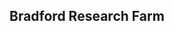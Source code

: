 ## Bradford Research Farm

<div id="map" style="height: 500px; margin-top: 20px;"></div>

<!-- Leaflet 样式和脚本 -->
<link
  rel="stylesheet"
  href="https://cdn.jsdelivr.net/npm/leaflet@1.9.3/dist/leaflet.css"
/>
<script src="https://cdn.jsdelivr.net/npm/leaflet@1.9.3/dist/leaflet.js"></script>

<script>
  document.addEventListener("DOMContentLoaded", function () {
    var map = L.map("map").setView([38.8996, -92.2104], 17); // 大致初始位置

    // 卫星底图
    var satellite = L.tileLayer(
      "https://server.arcgisonline.com/ArcGIS/rest/services/World_Imagery/MapServer/tile/{z}/{y}/{x}",
      {
        attribution:
          "Tiles &copy; Esri — Source: Esri, Maxar, Earthstar Geographics, CNES/Airbus DS, USDA, USGS, AeroGRID, IGN, and the GIS User Community",
        maxZoom: 19,
      }
    );

    satellite.addTo(map);

    // 加载 GeoJSON 数据
    var sensorLayer;
    fetch("/data/sensor.geojson")
      .then((response) => response.json())
      .then((geojsonData) => {
        sensorLayer = L.geoJSON(geojsonData, {
          onEachFeature: function (feature, layer) {
            let popupContent = "";

            if (feature.properties) {
              popupContent = Object.entries(feature.properties)
                .map(([key, val]) => `<strong>${key}</strong>: ${val}`)
                .join("<br>");
            }

            layer.bindPopup(popupContent || "无属性数据");
          },
        }).addTo(map);

        map.fitBounds(sensorLayer.getBounds());
      });

    // NDVI
    var ndviBounds = [
      [38.899727, -92.210584],
      [38.898748, -92.209152]
    ];
    var ndviLayer = L.imageOverlay("/images/NDVI.png", ndviBounds, {
      opacity: 1.0
    }).addTo(map);

    // EC-Shallow
    var ecsLayer = L.imageOverlay("/images/ECS.PNG", [
      [38.899755, -92.210554],
      [38.898716, -92.209279]
    ], {opacity: 1.0
    });


    // Yield
    var yieldLayer = L.imageOverlay("/images/yield.png", [
      [38.899703, -92.210552],
      [38.898761, -92.209174]
    ], {opacity: 1.0
    });

    var tnLayer = L.imageOverlay("/images/TN.PNG", [
      [38.899711, -92.210552],
      [38.898761, -92.209172]
    ], {opacity: 1.0
    });

    var socLayer = L.imageOverlay("/images/SOC.PNG", [
      [38.899711, -92.210552],
      [38.898761, -92.209172]
    ], {opacity: 1.0
    });

    var wasLayer = L.imageOverlay("/images/WAS.PNG", [
      [38.899711, -92.210552],
      [38.898761, -92.209172]
    ], {opacity: 1.0
    });

    var phLayer = L.imageOverlay("/images/PH.PNG", [
      [38.898761, -92.209172],  // bottom-left
      [38.899711, -92.210552]   // top-right
    ], {opacity: 0.5
    });


    // control
    var overlayMaps = {
      "NDVI": ndviLayer,
      "ECa-shallow": ecsLayer,
      "Yield": yieldLayer,
      "TN": tnLayer,
      "SOC": socLayer,
      "WAS": wasLayer,
      "pH": phLayer
    };

    L.control.layers(null, overlayMaps).addTo(map);
  });
</script>
